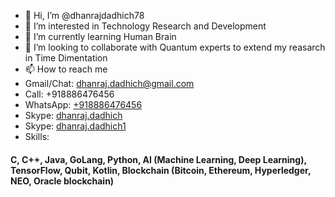 - 👋 Hi, I’m @dhanrajdadhich78
- 👀 I’m interested in Technology Research and Development
- 🌱 I’m currently learning Human Brain
- 💞️ I’m looking to collaborate with Quantum experts to extend my reasarch in Time Dimentation
- 📫 How to reach me 
- Gmail/Chat:  [dhanraj.dadhich@gmail.com](mailto:dhanraj.dadhich@gmail.com)
- Call:        +918886476456
- WhatsApp:    [+918886476456](https://wa.me/918886476456)
- Skype:       [dhanraj.dadhich](https://join.skype.com/UJXMpYAydl2c)
- Skype:       [dhanraj.dadhich1](skype:dhanraj.dadhich1)
- Skills:      
#### C, C++, Java, GoLang, Python, AI (Machine Learning, Deep Learning), TensorFlow, Qubit, Kotlin, Blockchain (Bitcoin, Ethereum, Hyperledger, NEO, Oracle blockchain) 
<!---
dhanrajdadhich78/dhanrajdadhich78 is a ✨ special ✨ repository because its `README.md` (this file) appears on your GitHub profile.
You can click the Preview link to take a look at your changes.
--->
